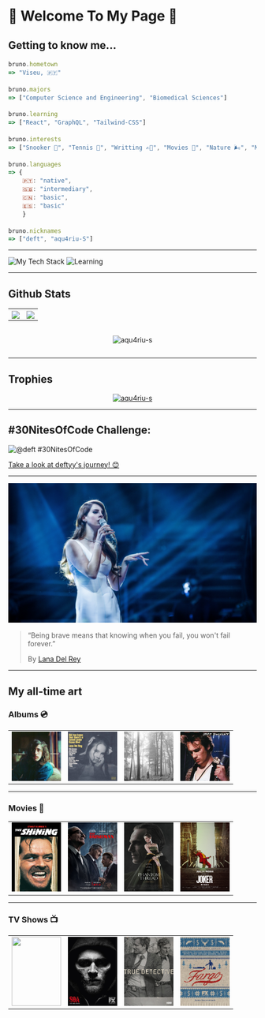 <link rel="stylesheet" href="styles.css">

<h1> 🩵 Welcome To My Page 🩵 </h1>

<h2>Getting to know me...</h2>

```js
bruno.hometown
=> "Viseu, 🇵🇹"

bruno.majors
=> ["Computer Science and Engineering", "Biomedical Sciences"]

bruno.learning
=> ["React", "GraphQL", "Tailwind-CSS"]

bruno.interests
=> ["Snooker 🎱", "Tennis 🎾", "Writting ✍🏽", "Movies 🎥", "Nature 🌬️", "Music 🎶"]

bruno.languages
=> {
    🇵🇹: "native",
    🇬🇧: "intermediary",
    🇨🇳: "basic",
    🇪🇸: "basic"
    }

bruno.nicknames
=> ["deft", "aqu4riu-S"]
```

<hr>

<img src="https://github-readme-tech-stack.vercel.app/api/cards?lineCount=2&gap=5&line1=javascript,javascript,auto;html5,html,auto;css3,css,auto&line2=python,python,auto;postgresql,postgresql,auto;git,git,auto;github,github,auto&title=Tech%20Stack" alt="My Tech Stack" />

<img src="https://github-readme-tech-stack.vercel.app/api/cards?lineCount=1&gap=5&line1=react,react,auto;tailwindcss,tailwindcss,auto;graphql,graphql,auto&title=Currently%20Learning" alt="Learning" />

---

<h2>Github Stats</h2>

<table>
  <tr>
    <td valign="top"><a href="https://github.com/anuraghazra/github-readme-stats">
  <img height=200 align="center" src="https://github-readme-stats.vercel.app/api?username=aqu4riu-S&theme=dracula&show_icons=true&border_radius=1.5&rank_icon=github&ring_color=008DDA&title_color=008DDA&icon_color=41C9E2&border_color=ACE2E1&hide=stars,issues" />
</a></td>
    <td valign="top"><a href="https://github.com/anuraghazra/github-readme-stats">
  <img height=200 align="center" src="https://github-readme-stats.vercel.app/api/top-langs/?username=aqu4riu-S&layout=compact&theme=dracula&langs_count=4&border_radius=1.5&rank_icon=github&title_color=F7EEDD&border_color=F7EEDD" />
</a></td>
  </tr>
</table>

<div style="display:flex; justify-content:center">
<p><img align="center" src="https://github-readme-streak-stats.herokuapp.com/?user=aqu4riu-s&theme=nord&background=000&border=008DDA&stroke=41C9E2&ring=F7EEDD&fire=008DDA&currStreakNum=008DDA&sideNums=F7EEDD&currStreakLabel=008DDA&sideLabels=F7EEDD&dates=41C9E2" alt="aqu4riu-s" /></p>
</div>

---

<h2>Trophies</h2>

<p align="left" style="text-align:center"> <a href="https://github.com/ryo-ma/github-profile-trophy"><img src="https://github-profile-trophy.vercel.app/?username=aqu4riu-s&theme=oldie&rank=-?&margin-w=15" alt="aqu4riu-s" /></a> </p>

---

<h2>#30NitesOfCode Challenge:</h2>

![@deft #30NitesOfCode](https://www.codedex.io/api/petStatus?user=deft)

[Take a look at deftyy's journey! 😊](https://www.codedex.io/@deft/30-nites-of-code)

---

![alt text](lana2.jpg)

> “Being brave means that knowing when you fail, you won't fail forever.”
>
> By [Lana Del Rey](https://en.wikipedia.org/wiki/Lana_Del_Rey)

---

<h2>My all-time art</h2>

<h3>Albums 💿</h3>

<table>
  <tr>
    <td valign="top"><img width=100 src="./albums/recomecar.jpg"></img></td>
    <td valign="top"><img width=100 src="./albums/did-you-know.jpg"></img></td>
    <td valign="top"><img width=100 src="./albums/folklore.png"></img></td>
    <td valign="top"><img width=100 src="./albums/grace.jpg"></img></td>
  </tr>
</table>

---

<h3>Movies 🎥</h3>

<table>
  <tr>
    <td valign="top"><img width=100 height=140 src="./movies/the-shining.jpg"></img></td>
    <td valign="top"><img width=100 height=140 src="./movies/the-irishman.jpg"></img></td>
    <td valign="top"><img width=100 height=140 src="./movies/phantom-thread.jpg"></img></td>
    <td valign="top"><img width=100 height=140 src="./movies/joker.jpg"></img></td>
  </tr>
</table>

---

<h3>TV Shows 📺</h3>

<table>
  <tr>
    <td valign="top"><img width=100 height=140 src="./tv-shows/brba.jpg"></img></td>
    <td valign="top"><img width=100 height=140 src="./tv-shows/soa.jpg"></img></td>
    <td valign="top"><img width=100 height=140 src="./tv-shows/true-detective.jpeg"></img></td>
    <td valign="top"><img width=100 height=140 src="./tv-shows/fargo.jpg"></img></td>
  </tr>
</table>
